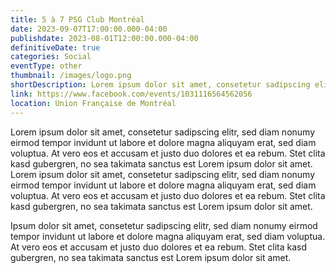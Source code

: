 ```yaml
---
title: 5 à 7 PSG Club Montréal
date: 2023-09-07T17:00:00.000-04:00
publishdate: 2023-08-01T12:00:00.000-04:00
definitiveDate: true
categories: Social
eventType: other
thumbnail: /images/logo.png
shortDescription: Lorem ipsum dolor sit amet, consetetur sadipscing elitr.
link: https://www.facebook.com/events/1031116564562056
location: Union Française de Montréal
---
```


Lorem ipsum dolor sit amet, consetetur sadipscing elitr, sed diam nonumy eirmod tempor invidunt ut labore et dolore magna aliquyam erat, sed diam voluptua. At vero eos et accusam et justo duo dolores et ea rebum. Stet clita kasd gubergren, no sea takimata sanctus est Lorem ipsum dolor sit amet. Lorem ipsum dolor sit amet, consetetur sadipscing elitr, sed diam nonumy eirmod tempor invidunt ut labore et dolore magna aliquyam erat, sed diam voluptua. At vero eos et accusam et justo duo dolores et ea rebum. Stet clita kasd gubergren, no sea takimata sanctus est Lorem ipsum dolor sit amet.

Ipsum dolor sit amet, consetetur sadipscing elitr, sed diam nonumy eirmod tempor invidunt ut labore et dolore magna aliquyam erat, sed diam voluptua. At vero eos et accusam et justo duo dolores et ea rebum. Stet clita kasd gubergren, no sea takimata sanctus est Lorem ipsum dolor sit amet.
